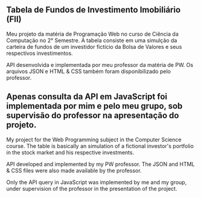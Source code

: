 **Tabela de Fundos de Investimento Imobiliário (FII)**
-
Meu projeto da matéria de Programação Web no curso de Ciência da Computação no 2° Semestre. A tabela consiste em uma simulção da carteira de fundos de um investidor fictício da Bolsa de Valores e seus respectivos investimentos.

API desenvolvida e implementada por meu professor da matéria de PW. Os arquivos JSON e HTML & CSS também foram disponibilizado pelo professor. 

Apenas consulta da API em JavaScript foi implementada por mim e pelo meu grupo, sob supervisão do professor na apresentação do projeto. 
-
My project for the Web Programming subject in the Computer Science course. The table is basically an simulation of a fictional investor's portfolio in the stock market and his respective investments.

API developed and implemented by my PW professor. The JSON and HTML & CSS files were also made available by the professor. 

Only the API query in JavaScript was implemented by me and my group, under supervision of the professor in the presentation of the project. 
